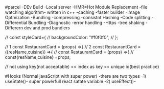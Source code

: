 #parcel
-DEv Build
-Local server
-HMR=Hot Module Replacement
-file watching algorithm- written in c++
-caching -faster builder
-Image Optmization
-Bundling
-compressing
-consistnt Hashing
-Code splitting
-Differential Bundling
-Diagnostic
-error handling
-Https
-tree shaking
-Differern dev and prod bundlers


// const styleCard={
//     backgroundColor: "#f0f0f0",
// };




// 1 const RestaurantCard = (props) =>{
// 2 const RestaurantCard = ({resName,cuisine}) =>{
//    const RestaurantCard = (props) =>{
  //      const{resName,cuisine} =props;
  

 // not using key(not acceptable) << index as key << unique id(best practice)


 #Hooks
 (Normal javaScript with super power)
 -there are two types
 -1) useState()- super powerfull react  satate variable
 -2) useEffect()- 
